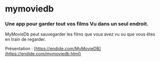 # mymoviedb
### Une app pour garder tout vos films Vu dans un seul endroit.
MyMovieDb peut sauvegarder les films que vous avez vu ou que vous êtes en train de regarder.

Présentation : [https://endide.com/MyMovieDB](https://endide.com/mymoviedb.html)
